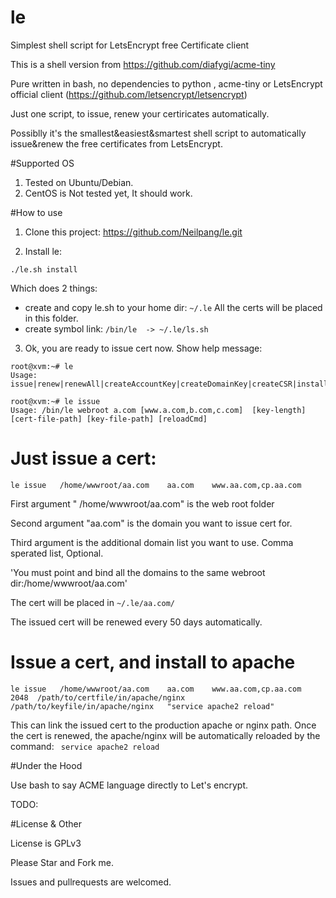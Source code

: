 # le
Simplest shell script for LetsEncrypt free Certificate client

This is a shell version from https://github.com/diafygi/acme-tiny

Pure written in bash, no dependencies to python , acme-tiny or LetsEncrypt official client (https://github.com/letsencrypt/letsencrypt)

Just one script, to issue, renew your certiricates automatically.

Possiblly it's the smallest&easiest&smartest shell script to automatically  issue&renew the free certificates from LetsEncrypt.


#Supported OS
1. Tested on Ubuntu/Debian.
2. CentOS is Not tested yet, It should work.


#How to use

1. Clone this project: https://github.com/Neilpang/le.git

2. Install le:
```
./le.sh install
```
Which does 2 things:
* create and copy le.sh to your home dir:  `~/.le`
All the certs will be placed in this folder.
* create symbol link: `/bin/le  -> ~/.le/ls.sh`

3. Ok,  you are ready to issue cert now.
Show help message:
```
root@xvm:~# le 
Usage: issue|renew|renewAll|createAccountKey|createDomainKey|createCSR|install|uninstall

root@xvm:~# le issue
Usage: /bin/le webroot a.com [www.a.com,b.com,c.com]  [key-length] [cert-file-path] [key-file-path] [reloadCmd]

```
 
# Just issue a cert:
```
le issue   /home/wwwroot/aa.com    aa.com    www.aa.com,cp.aa.com
```
First argument " /home/wwwroot/aa.com" is the web root folder

Second argument "aa.com" is the domain you want to issue cert for.

Third argument  is the additional domain list you want to use.  Comma sperated list,  Optional.

'You must point and bind all the domains to the same webroot dir:/home/wwwroot/aa.com'

The cert will be placed in `~/.le/aa.com/`


The issued cert will be renewed every 50 days automatically.


# Issue a cert, and install to apache
```
le issue   /home/wwwroot/aa.com    aa.com    www.aa.com,cp.aa.com  2048  /path/to/certfile/in/apache/nginx  /path/to/keyfile/in/apache/nginx   "service apache2 reload"
```
This can link the issued cert to the production apache or nginx path.
Once the cert is renewed,  the apache/nginx will be automatically reloaded by the command: ` service apache2 reload`




#Under the Hood

Use bash to say ACME language directly to Let's encrypt.

TODO:


#License & Other

License is GPLv3

Please Star and Fork me.

Issues and pullrequests are welcomed.



